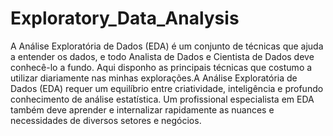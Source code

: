 # Exploratory_Data_Analysis
A Análise Exploratória de Dados (EDA) é um conjunto de técnicas que ajuda a entender os dados, e todo Analista de Dados e Cientista de Dados deve conhecê-lo a fundo. Aqui disponho as principais técnicas que costumo a utilizar diariamente nas minhas explorações.A Análise Exploratória de Dados (EDA) requer um equilíbrio entre criatividade, inteligência e profundo conhecimento de análise estatística. Um profissional especialista em EDA também deve aprender e internalizar rapidamente as nuances e necessidades de diversos setores e negócios. 
